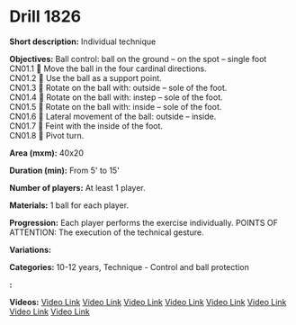 # Drill 1826

**Short description:**
Individual technique

**Objectives:**
Ball control: ball on the ground – on the spot – single foot  
CN01.1  Move the ball in the four cardinal directions.  
CN01.2  Use the ball as a support point.  
CN01.3  Rotate on the ball with: outside – sole of the foot.  
CN01.4  Rotate on the ball with: instep – sole of the foot.  
CN01.5  Rotate on the ball with: inside – sole of the foot.  
CN01.6  Lateral movement of the ball: outside – inside.  
CN01.7  Feint with the inside of the foot.  
CN01.8  Pivot turn.

**Area (mxm):**
40x20

**Duration (min):**
From 5' to 15'

**Number of players:**
At least 1 player.

**Materials:**
1 ball for each player.

**Progression:**
Each player performs the exercise individually. POINTS OF ATTENTION: The execution of the technical gesture.

**Variations:**


**Categories:**
10-12 years, Technique - Control and ball protection

**:**


**Videos:**
[Video Link](https://www.youtube.com/embed/opaEiX7Duqw)
[Video Link](https://www.youtube.com/embed/QKiyH8rUv5k)
[Video Link](https://www.youtube.com/embed/UWx4GXnnBec)
[Video Link](https://www.youtube.com/embed/EUZj7mwPd34)
[Video Link](https://www.youtube.com/embed/yJBmgED1-II)
[Video Link](https://www.youtube.com/embed/heiImZY1L24)
[Video Link](https://www.youtube.com/embed/Aknnvb-1aDw)
[Video Link](https://www.youtube.com/embed/hgm44LpPbEU)

